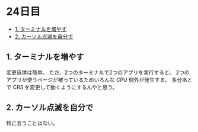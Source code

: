 # 24日目

<!-- mtoc-start -->

- [1. ターミナルを増やす](#1-ターミナルを増やす)
- [2. カーソル点滅を自分で](#2-カーソル点滅を自分で)

<!-- mtoc-end -->

## 1. ターミナルを増やす

変更自体は簡単。
ただ、2つのターミナルで2つのアプリを実行すると、
2つのアプリが使うページが被っているためいろんな CPU 例外が発生する。
多分あとで CR3 を変更して動くようにするんやと思う。

## 2. カーソル点滅を自分で

特に言うことはない。

